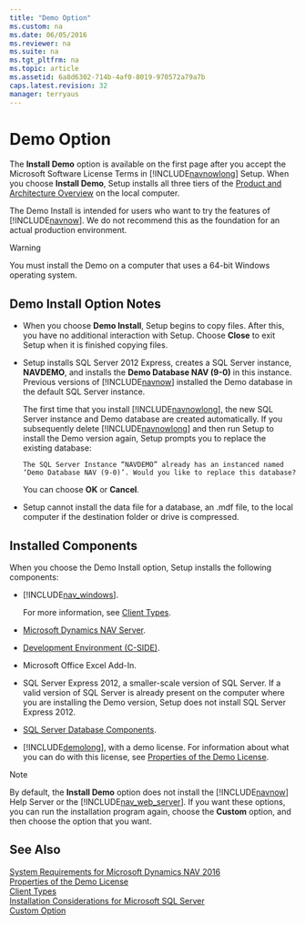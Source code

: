 ```yaml
---
title: "Demo Option"
ms.custom: na
ms.date: 06/05/2016
ms.reviewer: na
ms.suite: na
ms.tgt_pltfrm: na
ms.topic: article
ms.assetid: 6a8d6302-714b-4af0-8019-970572a79a7b
caps.latest.revision: 32
manager: terryaus
---
```

# Demo Option
The **Install Demo** option is available on the first page after you accept the Microsoft Software License Terms in [!INCLUDE[navnowlong](includes/navnowlong_md.md)] Setup. When you choose **Install Demo**, Setup installs all three tiers of the [Product and Architecture Overview](Product-and-Architecture-Overview.md) on the local computer.  
  
 The Demo Install is intended for users who want to try the features of [!INCLUDE[navnow](includes/navnow_md.md)]. We do not recommend this as the foundation for an actual production environment.  
  
> [!WARNING]  
>  You must install the Demo on a computer that uses a 64\-bit Windows operating system.  
  
## Demo Install Option Notes  
  
-   When you choose **Demo Install**, Setup begins to copy files. After this, you have no additional interaction with Setup. Choose **Close** to exit Setup when it is finished copying files.  
  
-   Setup installs SQL Server 2012 Express, creates a SQL Server instance, **NAVDEMO**, and installs the **Demo Database NAV \(9\-0\)** in this instance. Previous versions of [!INCLUDE[navnow](includes/navnow_md.md)] installed the Demo database in the default SQL Server instance.  
  
     The first time that you install [!INCLUDE[navnowlong](includes/navnowlong_md.md)], the new SQL Server instance and Demo database are created automatically. If you subsequently delete [!INCLUDE[navnowlong](includes/navnowlong_md.md)] and then run Setup to install the Demo version again, Setup prompts you to replace the existing database:  
  
     `The SQL Server Instance “NAVDEMO” already has an instanced named ‘Demo Database NAV (9-0)’. Would you like to replace this database?`  
  
     You can choose **OK** or **Cancel**.  
  
-   Setup cannot install the data file for a database, an .mdf file, to the local computer if the destination folder or drive is compressed.  
  
## Installed Components  
 When you choose the Demo Install option, Setup installs the following components:  
  
-   [!INCLUDE[nav_windows](includes/nav_windows_md.md)].  
  
     For more information, see [Client Types](Client-Types.md).  
  
-   [Microsoft Dynamics NAV Server](Microsoft-Dynamics-NAV-Server.md).  
  
-   [Development Environment \(C\-SIDE\)](Development-Environment--C-SIDE-.md).  
  
-   Microsoft Office Excel Add\-In.  
  
-   SQL Server Express 2012, a smaller\-scale version of SQL Server. If a valid version of SQL Server is already present on the computer where you are installing the Demo version, Setup does not install SQL Server Express 2012.  
  
-   [SQL Server Database Components](SQL-Server-Database-Components.md).  
  
-   [!INCLUDE[demolong](includes/demolong_md.md)], with a demo license. For information about what you can do with this license, see [Properties of the Demo License](Properties-of-the-Demo-License.md).  
  
> [!NOTE]  
>  By default, the **Install Demo** option does not install the [!INCLUDE[navnow](includes/navnow_md.md)] Help Server or the [!INCLUDE[nav_web_server](includes/nav_web_server_md.md)]. If you want these options, you can run the installation program again, choose the **Custom** option, and then choose the option that you want.  
  
## See Also  
 [System Requirements for Microsoft Dynamics NAV 2016](System-Requirements-for-Microsoft-Dynamics-NAV-2016.md)   
 [Properties of the Demo License](Properties-of-the-Demo-License.md)   
 [Client Types](Client-Types.md)   
 [Installation Considerations for Microsoft SQL Server](Installation-Considerations-for-Microsoft-SQL-Server.md)   
 [Custom Option](Custom-Option.md)